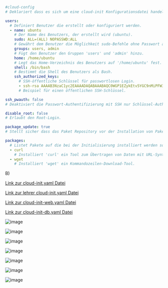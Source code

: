 ```yaml
#cloud-config
# Deklariert dass es sich um eine cloud-init Konfigurationsdatei handelt.

users:
  # Definiert Benutzer die erstellt oder konfiguriert werden.
  - name: ubuntu
    # Der Name des Benutzers, der erstellt wird (ubuntu).
    sudo: ALL=(ALL) NOPASSWD:ALL
    # Gewährt dem Benutzer die Möglichkeit sudo-Befehle ohne Passwort auszuführen.
    groups: users, admin
    # Fügt den Benutzer den Gruppen 'users' und 'admin' hinzu.
    home: /home/ubuntu
    # Legt das Home-Verzeichnis des Benutzers auf '/home/ubuntu' fest.
    shell: /bin/bash
    # Bestimmt die Shell des Benutzers als Bash.
    ssh_authorized_keys:
      # SSH-öffentliche Schlüssel für passwortlosen Login.
      - ssh-rsa AAAAB3NzaC1yc2EAAAADAQABAAABAQC0WGP1EZykEtv5YGC9nMiPFW3U3DmZNzKFO5nEu6uozEHh4jLZzPNHSrfFTuQ2GnRDSt+XbOtTLdcj26+iPNiFoFha42aCIzYjt6V8Z+SQ9pzF4jPPzxwXfDdkEWylgoNnZ+4MG1lNFqa8aO7F62tX0Yj5khjC0Bs7Mb2cHLx1XZaxJV6qSaulDuBbLYe8QUZXkMc7wmob3PM0kflfolR3LE7LResIHWa4j4FL6r5cQmFlDU2BDPpKMFMGUfRSFiUtaWBNXFOWHQBC2+uKmuMPYP4vJC9sBgqMvPN/X2KyemqdMvdKXnCfrzadHuSSJYEzD64Cve5Zl9yVvY4AqyBD aws-key
      # Beispiel für einen öffentlichen SSH-Schlüssel.

ssh_pwauth: false
# Deaktiviert die Passwort-Authentifizierung mit SSH nur Schlüssel-Authentifizierung ist erlaubt.

disable_root: false
# Erlaubt den Root-Login.

package_update: true
# Stellt sicher dass das Paket Repository vor der Installation von Paketen aktualisiert wird.

packages:
  # Listet Pakete auf die bei der Initialisierung installiert werden sollen.
  - curl
    # Installiert 'curl' ein Tool zum Übertragen von Daten mit URL-Syntax.
  - wget
    # Installiert 'wget' ein Kommandozeilen-Download-Tool.

```
B)

[Link zur cloud-init.yaml Datei](cloud-init.yaml)

[Link zur lehrer cloud-init.yaml Datei](cloud-init-2schlüssel.yaml)

[Link zur cloud-init-web.yaml Datei](cloud-init-web.yaml)

[Link zur cloud-init-db.yaml Datei](cloud-init-db.yaml)

![image](https://github.com/user-attachments/assets/7af05997-ec45-42d1-b8f0-c722187369fe)

![image](https://github.com/user-attachments/assets/68eee9c9-8f1f-4a3a-b641-5625a38a61fd)

![image](https://github.com/user-attachments/assets/9c088771-7361-4be8-8aec-a2073d069765)

![image](https://github.com/user-attachments/assets/511e95b4-ab41-4caf-bc0d-df6f24a81966)

![image](https://github.com/user-attachments/assets/0de75805-2ef7-41e9-b4d1-1221eded19b3)

![image](https://github.com/user-attachments/assets/30a1036b-e9b0-4132-9aa4-08fe095ac8ea)

![image](https://github.com/user-attachments/assets/979d9119-f7a3-4844-ab83-ad6440464206)

